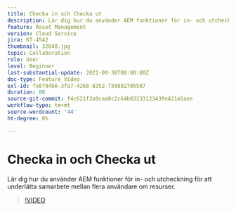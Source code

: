 ```yaml
---
title: Checka in och Checka ut
description: Lär dig hur du använder AEM funktioner för in- och utcheckning för att underlätta samarbete mellan flera användare om resurser.
feature: Asset Management
version: Cloud Service
jira: KT-4542
thumbnail: 32048.jpg
topic: Collaboration
role: User
level: Beginner
last-substantial-update: 2021-09-30T00:00:00Z
doc-type: Feature Video
exl-id: fe8794b6-3fa7-4268-8352-758882705587
duration: 88
source-git-commit: f4c621f3a9caa8c2c64b8323312343fe421a5aee
workflow-type: tm+mt
source-wordcount: '44'
ht-degree: 0%

---
```


# Checka in och Checka ut

Lär dig hur du använder AEM funktioner för in- och utcheckning för att underlätta samarbete mellan flera användare om resurser.

>[!VIDEO](https://video.tv.adobe.com/v/32048?quality=12&learn=on)
